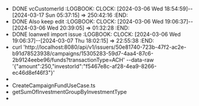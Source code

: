 - DONE vcCustomerId
  :LOGBOOK:
  CLOCK: [2024-03-06 Wed 18:54:59]--[2024-03-17 Sun 05:37:15] =>  250:42:16
  :END:
- DONE Also keep edit
  :LOGBOOK:
  CLOCK: [2024-03-06 Wed 19:06:37]--[2024-03-06 Wed 20:39:05] =>  01:32:28
  :END:
- DONE loanwell import issue
  :LOGBOOK:
  CLOCK: [2024-03-06 Wed 19:06:37]--[2024-03-07 Thu 18:02:15] =>  22:55:38
  :END:
- curl 'http://localhost:8080/api/v1/issuers/50e81740-723b-47f2-ac2e-b91d78523938/campaigns/15305283-59d7-4aa4-87c6-2b9124eebe96/funds?transactionType=ACH' 
    --data-raw '{"amount":250,"investorId":"f5467e8c-af28-4ea9-8266-ec46d8ef46f3"}'
-
- CreateCampaignFundUseCase.ts
- getSumOfInvestmentGroupByInvestmentType
-